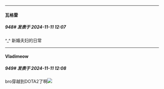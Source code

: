 ﻿
*****

####  瓦格雷  
##### 948#       发表于 2024-11-11 12:07

^_^ 新婚夫妇的日常  


*****

####  Vladimeow  
##### 949#       发表于 2024-11-11 12:08

bro穿越到DOTA2了啊<img src="https://static.saraba1st.com/image/smiley/face2017/067.png" referrerpolicy="no-referrer">

